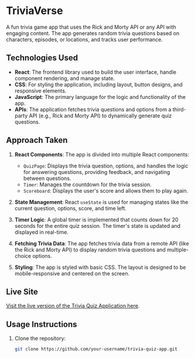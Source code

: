 # TriviaVerse

A fun trivia game app that uses the Rick and Morty API or any API with engaging content. The app generates random trivia questions based on characters, episodes, or locations, and tracks user performance.

## Technologies Used

- **React**: The frontend library used to build the user interface, handle component rendering, and manage state.
- **CSS**: For styling the application, including layout, button designs, and responsive elements.
- **JavaScript**: The primary language for the logic and functionality of the app.
- **APIs**: The application fetches trivia questions and options from a third-party API (e.g., Rick and Morty API) to dynamically generate quiz questions.

## Approach Taken

1. **React Components**: The app is divided into multiple React components:

   - `QuizPage`: Displays the trivia question, options, and handles the logic for answering questions, providing feedback, and navigating between questions.
   - `Timer`: Manages the countdown for the trivia session.
   - `Scoreboard`: Displays the user's score and allows them to play again.

2. **State Management**: React `useState` is used for managing states like the current question, options, score, and time left.

3. **Timer Logic**: A global timer is implemented that counts down for 20 seconds for the entire quiz session. The timer's state is updated and displayed in real-time.

4. **Fetching Trivia Data**: The app fetches trivia data from a remote API (like the Rick and Morty API) to display random trivia questions and multiple-choice options.

5. **Styling**: The app is styled with basic CSS. The layout is designed to be mobile-responsive and centered on the screen.

## Live Site

[Visit the live version of the Trivia Quiz Application here](https://your-live-site-link.com).

## Usage Instructions

1. Clone the repository:
   ```bash
   git clone https://github.com/your-username/trivia-quiz-app.git
   ```
